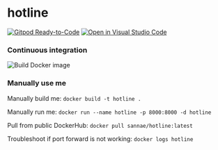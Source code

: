 # hotline

[![​Gitpod Ready-to-Code​](https://img.shields.io/badge/Gitpod-Ready--to--Code-blue?logo=gitpod)](https://gitpod.io/#https://GitHub.com/sannae/hotline) 
​[![​Open in Visual Studio Code​](https://open.vscode.dev/badges/open-in-vscode.svg)](https://open.vscode.dev/sannae/hotline)

### Continuous integration

![Build Docker image](https://github.com/sannae/hotline/actions/workflows/build-docker-image.yml/badge.svg)

### Manually use me

Manually build me: `docker build -t hotline .`

Manually run me: `docker run --name hotline -p 8000:8000 -d hotline`

Pull from public DockerHub: `docker pull sannae/hotline:latest`

Troubleshoot if port forward is not working: `docker logs hotline`
